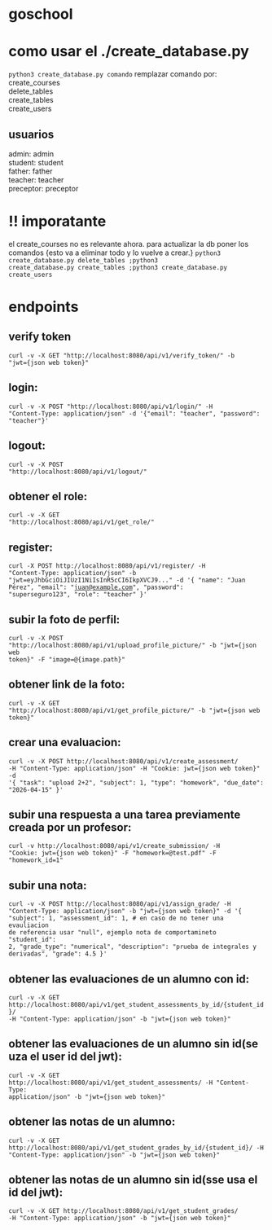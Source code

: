 # goschool

# como usar el ./create_database.py
<code>python3 create_database.py comando</code>
remplazar comando por:
<br>
create_courses
<br>
delete_tables
<br>
create_tables
<br>
create_users

## usuarios
admin: admin
<br>
student: student
<br>
father: father
<br>
teacher: teacher
<br>
preceptor: preceptor

# !! imporatante
el create_courses no es relevante ahora.
para actualizar la db poner los comandos {esto va a eliminar todo y lo vuelve a crear.}
<code>python3 create_database.py delete_tables ;python3 create_database.py create_tables ;python3 create_database.py create_users</code>



# endpoints


## verify token 
<code>curl -v -X GET "http://localhost:8080/api/v1/verify_token/" -b "jwt={json web token}"</code>

## login:
<code>curl -v -X POST "http://localhost:8080/api/v1/login/" -H "Content-Type: application/json" -d '{"email": "teacher", "password": "teacher"}'</code>

## logout:
<code>curl -v -X POST "http://localhost:8080/api/v1/logout/"</code>

## obtener el role:
<code>curl -v -X GET "http://localhost:8080/api/v1/get_role/"</code>

## register:
<code>curl -X POST http://localhost:8080/api/v1/register/ -H "Content-Type: application/json" -b "jwt=eyJhbGciOiJIUzI1NiIsInR5cCI6IkpXVCJ9..." -d '{
    "name": "Juan Pérez",
    "email": "juan@example.com",
    "password": "superseguro123",
    "role": "teacher"
  }'</code>

## subir la foto de perfil: 
<code>curl -v -X POST "http://localhost:8080/api/v1/upload_profile_picture/" -b "jwt={json web token}" -F "image=@{image.path}"</code>

## obtener link de la foto:
<code>curl -v -X GET "http://localhost:8080/api/v1/get_profile_picture/" -b "jwt={json web token}"</code>

## crear una evaluacion:
<code>curl -v -X POST http://localhost:8080/api/v1/create_assessment/ -H "Content-Type: application/json" -H "Cookie: jwt={json web token}" -d '{
    "task": "upload 2+2",
    "subject": 1,
    "type": "homework",
    "due_date": "2026-04-15"
}'</code>


## subir una respuesta a una tarea previamente creada por un profesor:
<code>curl -v http://localhost:8080/api/v1/create_submission/ -H "Cookie: jwt={json web token}" -F "homework=@test.pdf" -F "homework_id=1"</code>

## subir una nota:
<code>curl -v -X POST http://localhost:8080/api/v1/assign_grade/ -H "Content-Type: application/json" -b "jwt={json web token}" -d '{
    "subject": 1,
    "assessment_id": 1, # en caso de no tener una evauliacion de referencia usar "null", ejemplo nota de comportamineto
    "student_id": 2,
    "grade_type": "numerical",
    "description": "prueba de integrales y derivadas",
    "grade": 4.5
  }'</code>

## obtener las evaluaciones de un alumno con id:
<code>curl -v -X GET http://localhost:8080/api/v1/get_student_assessments_by_id/{student_id}/ -H "Content-Type: application/json" -b "jwt={json web token}"</code>

## obtener las evaluaciones de un alumno sin id(se uza el user id del jwt):
<code>curl -v -X GET http://localhost:8080/api/v1/get_student_assessments/ -H "Content-Type: application/json" -b "jwt={json web token}"</code>

## obtener las notas de un alumno:
<code>curl -v -X GET http://localhost:8080/api/v1/get_student_grades_by_id/{student_id}/ -H "Content-Type: application/json" -b "jwt={json web token}"</code>


## obtener las notas de un alumno sin id(sse usa el id del jwt):
<code>curl -v -X GET http://localhost:8080/api/v1/get_student_grades/ -H "Content-Type: application/json" -b "jwt={json web token}"</code>
